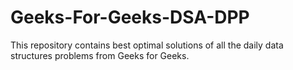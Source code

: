 # Geeks-For-Geeks-DSA-DPP
This repository contains best optimal solutions of all the daily data structures problems from Geeks for Geeks. 
